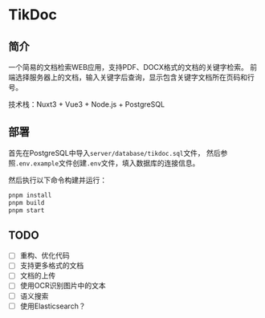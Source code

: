 # TikDoc

## 简介

一个简易的文档检索WEB应用，支持PDF、DOCX格式的文档的关键字检索。
前端选择服务器上的文档，输入关键字后查询，显示包含关键字文档所在页码和行号。

技术栈：Nuxt3 + Vue3 + Node.js + PostgreSQL

## 部署

首先在PostgreSQL中导入`server/database/tikdoc.sql`文件，
然后参照`.env.example`文件创建`.env`文件，填入数据库的连接信息。

然后执行以下命令构建并运行：

```bash
pnpm install
pnpm build
pnpm start
```

## TODO

- [ ] 重构、优化代码
- [ ] 支持更多格式的文档
- [ ] 文档的上传
- [ ] 使用OCR识别图片中的文本
- [ ] 语义搜索
- [ ] 使用Elasticsearch？
